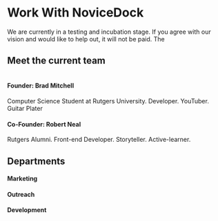 # Work With NoviceDock

We are currently in a testing and incubation stage. If you agree with our vision and would like to help out, it will not be paid. The

## Meet the current team

<img src=""/>

#### Founder: Brad Mitchell

Computer Science Student at Rutgers University. Developer. YouTuber. Guitar Plater

#### Co-Founder: Robert Neal

Rutgers Alumni. Front-end Developer. Storyteller. Active-learner.

## Departments

#### Marketing

#### Outreach

#### Development
